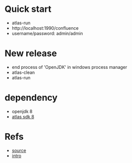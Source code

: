 # Quick start
- atlas-run
- http://localhost:1990/confluence 
- username/password: admin/admin

# New release
- end process of 'OpenJDK' in windows process manager
- atlas-clean
- atlas-run

# dependency
- openjdk 8
- [atlas sdk 8](https://developer.atlassian.com/server/framework/atlassian-sdk/install-the-atlassian-sdk-on-a-windows-system/#step-2--install-the-sdk)

# Refs
- [source](https://bitbucket.org/atlassian/hello-blueprint)
- [intro](https://developer.atlassian.com/server/confluence/confluence-blueprints/)